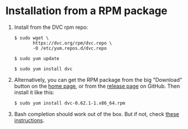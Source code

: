 # Installation from a RPM package

1. Install from the DVC rpm repo:

   ```dvc
   $ sudo wget \
          https://dvc.org/rpm/dvc.repo \
          -O /etc/yum.repos.d/dvc.repo

   $ sudo yum update

   $ sudo yum install dvc
   ```

2. Alternatively, you can get the RPM package from the big "Download" button on
   the [home page](/), or from the
   [release page](https://github.com/iterative/dvc/releases/) on GitHub. Then
   install it like this:

   ```dvc
   $ sudo yum install dvc-0.62.1-1.x86_64.rpm
   ```

3. Bash completion should work out of the box. But if not, check
   [these instructions](/doc/user-guide/install/completion#bash-completion-on-ubuntu).
